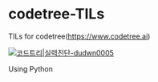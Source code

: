 # codetree-TILs
TILs for codetree(https://www.codetree.ai)

[![코드트리|실력진단-dudwn0005](https://banner.codetree.ai/v1/banner/dudwn0005)](https://www.codetree.ai/profiles/dudwn0005)

Using Python
